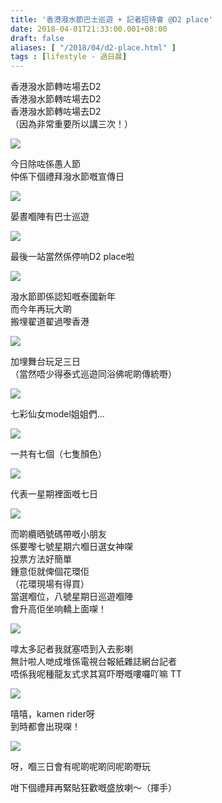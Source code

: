 ```yaml
---
title: '香港潑水節巴士巡遊 + 記者招待會 @D2 place'
date: 2018-04-01T21:33:00.001+08:00
draft: false
aliases: [ "/2018/04/d2-place.html" ]
tags : [lifestyle - 過日晨]
---
```


香港潑水節轉咗場去D2  
香港潑水節轉咗場去D2  
香港潑水節轉咗場去D2  
（因為非常重要所以講三次！）  

[![](https://c1.staticflickr.com/1/885/26285665397_1e075bd079_z.jpg)](https://c1.staticflickr.com/1/885/26285665397_1e075bd079_z.jpg)

今日除咗係愚人節  
仲係下個禮拜潑水節嘅宣傳日  

[![](https://c1.staticflickr.com/1/796/26285657197_a25a660de7_z.jpg)](https://c1.staticflickr.com/1/796/26285657197_a25a660de7_z.jpg)

晏晝嗰陣有巴士巡遊  

[![](https://c1.staticflickr.com/1/801/26285656387_3f439176bf_z.jpg)](https://c1.staticflickr.com/1/801/26285656387_3f439176bf_z.jpg)

最後一站當然係停响D2 place啦  

[![](https://c1.staticflickr.com/1/865/26285655567_8df196d1af_z.jpg)](https://c1.staticflickr.com/1/865/26285655567_8df196d1af_z.jpg)

潑水節即係認知嘅泰國新年  
而今年再玩大啲  
搬埋翟道翟過嚟香港  

[![](https://c1.staticflickr.com/1/882/26285664647_4d8de69b64_z.jpg)](https://c1.staticflickr.com/1/882/26285664647_4d8de69b64_z.jpg)

加埋舞台玩足三日  
（當然唔少得泰式巡遊同浴佛呢啲傳統嘢）  

[![](https://c1.staticflickr.com/1/809/26285661747_0f54b218c5_z.jpg)](https://c1.staticflickr.com/1/809/26285661747_0f54b218c5_z.jpg)

七彩仙女model姐姐們…  

[![](https://c1.staticflickr.com/1/805/26285659207_86f7273bdc_z.jpg)](https://c1.staticflickr.com/1/805/26285659207_86f7273bdc_z.jpg)

一共有七個（七隻顏色）  

[![](https://c1.staticflickr.com/1/816/26285660907_639806f67c_z.jpg)](https://c1.staticflickr.com/1/816/26285660907_639806f67c_z.jpg)

代表一星期裡面嘅七日  

[![](https://c1.staticflickr.com/1/817/26285663687_219aecf6a8_z.jpg)](https://c1.staticflickr.com/1/817/26285663687_219aecf6a8_z.jpg)

而啲纜晒號碼帶嘅小朋友  
係要嚟七號星期六嗰日選女神㗎  
投票方法好簡單  
鍾意佢就俾個花環佢  
（花環現場有得買）  
當選嗰位，八號星期日巡遊嗰陣  
會升高佢坐响轎上面㗎！  

[![](https://c1.staticflickr.com/1/798/26285662647_af5f6cdf4c_z.jpg)](https://c1.staticflickr.com/1/798/26285662647_af5f6cdf4c_z.jpg)

嗱太多記者我就塞唔到入去影喇  
無計啦人哋成堆係電視台報紙雜誌網台記者  
唔係我呢種龍友式求其寫吓嘢嘅嘍囉吖嘛 TT  

[![](https://c1.staticflickr.com/1/899/26285659947_c7b21c0dc8_z.jpg)](https://c1.staticflickr.com/1/899/26285659947_c7b21c0dc8_z.jpg)

嘻嘻，kamen rider呀  
到時都會出現㗎！  

[![](https://c1.staticflickr.com/1/801/26285658577_f54d7107a4_z.jpg)](https://c1.staticflickr.com/1/801/26285658577_f54d7107a4_z.jpg)

呀，嗰三日會有呢啲呢啲同呢啲嘢玩  
  
咁下個禮拜再緊貼狂歡嘅盛放喇～（揮手）
